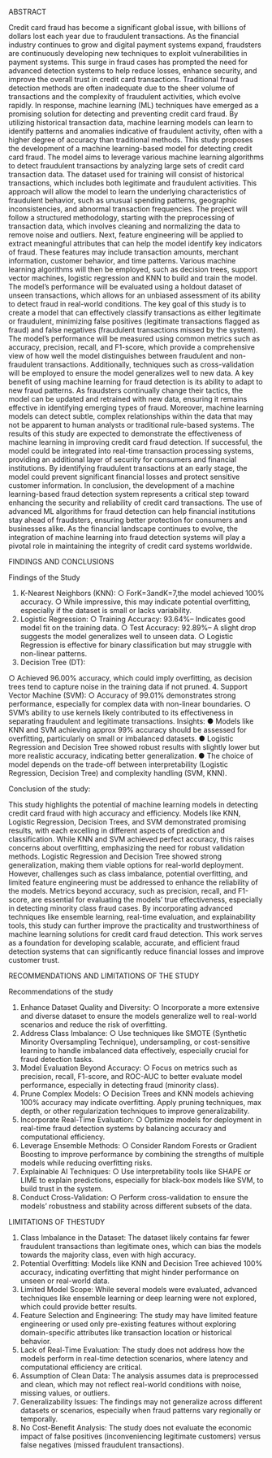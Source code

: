 ABSTRACT 


Credit card fraud has become a significant global issue, with billions of dollars lost each year
 due to fraudulent transactions. As the financial industry continues to grow and digital payment
 systems expand, fraudsters are continuously developing new techniques to exploit
 vulnerabilities in payment systems. This surge in fraud cases has prompted the need for
 advanced detection systems to help reduce losses, enhance security, and improve the overall
 trust in credit card transactions. Traditional fraud detection methods are often inadequate due to
 the sheer volume of transactions and the complexity of fraudulent activities, which evolve
 rapidly. In response, machine learning (ML) techniques have emerged as a promising solution
 for detecting and preventing credit card fraud. By utilizing historical transaction data, machine
 learning models can learn to identify patterns and anomalies indicative of fraudulent activity,
 often with a higher degree of accuracy than traditional methods.
 This study proposes the development of a machine learning-based model for detecting credit
 card fraud. The model aims to leverage various machine learning algorithms to detect
 fraudulent transactions by analyzing large sets of credit card transaction data. The dataset used
 for training will consist of historical transactions, which includes both legitimate and
 fraudulent activities. This approach will allow the model to learn the underlying characteristics
 of fraudulent behavior, such as unusual spending patterns, geographic inconsistencies, and
 abnormal transaction frequencies.
 The project will follow a structured methodology, starting with the preprocessing of transaction
 data, which involves cleaning and normalizing the data to remove noise and outliers. Next,
feature engineering will be applied to extract meaningful attributes that can help the model
 identify key indicators of fraud. These features may include transaction amounts, merchant
 information, customer behavior, and time patterns. Various machine learning algorithms will
 then be employed, such as decision trees, support vector machines, logistic regression and
 KNN to build and train the model. The model’s performance will be evaluated using a holdout
 dataset of unseen transactions, which allows for an unbiased assessment of its ability to detect
 fraud in real-world conditions.
 The key goal of this study is to create a model that can effectively classify transactions as
 either legitimate or fraudulent, minimizing false positives (legitimate transactions flagged as
 fraud) and false negatives (fraudulent transactions missed by the system). The model’s
 performance will be measured using common metrics such as accuracy, precision, recall, and
 F1-score, which provide a comprehensive view of how well the model distinguishes between
 fraudulent and non-fraudulent transactions. Additionally, techniques such as cross-validation
 will be employed to ensure the model generalizes well to new data.
 A key benefit of using machine learning for fraud detection is its ability to adapt to new fraud
 patterns. As fraudsters continually change their tactics, the model can be updated and retrained
 with new data, ensuring it remains effective in identifying emerging types of fraud. Moreover,
 machine learning models can detect subtle, complex relationships within the data that may not
 be apparent to human analysts or traditional rule-based systems.
 The results of this study are expected to demonstrate the effectiveness of machine learning in
 improving credit card fraud detection. If successful, the model could be integrated into
 real-time transaction processing systems, providing an additional layer of security for
 consumers and financial institutions. By identifying fraudulent transactions at an early stage,
 the model could prevent significant financial losses and protect sensitive customer information.
 In conclusion, the development of a machine learning-based fraud detection system represents
 a critical step toward enhancing the security and reliability of credit card transactions. The use
 of advanced ML algorithms for fraud detection can help financial institutions stay ahead of
 fraudsters, ensuring better protection for consumers and businesses alike. As the financial
 landscape continues to evolve, the integration of machine learning into fraud detection systems
 will play a pivotal role in maintaining the integrity of credit card systems worldwide.

FINDINGS AND CONCLUSIONS

  Findings of the Study
 1. K-Nearest Neighbors (KNN):
 ○ ForK=3andK=7,the model achieved 100% accuracy.
 ○ While impressive, this may indicate potential overfitting, especially if the dataset
 is small or lacks variability.
 2. Logistic Regression:
 ○ Training Accuracy: 93.64%– Indicates good model fit on the training data.
 ○ Test Accuracy: 92.89%– A slight drop suggests the model generalizes well to
 unseen data.
 ○ Logistic Regression is effective for binary classification but may struggle with
 non-linear patterns.
 3. Decision Tree (DT):
 
○ Achieved 96.00% accuracy, which could imply overfitting, as decision trees
 tend to capture noise in the training data if not pruned.
 4. Support Vector Machine (SVM):
 ○ Accuracy of 99.01% demonstrates strong performance, especially for complex
 data with non-linear boundaries.
 ○ SVM’s ability to use kernels likely contributed to its effectiveness in separating
 fraudulent and legitimate transactions.
 Insights:
 ● Models like KNN and SVM achieving approx 99% accuracy should be assessed for
 overfitting, particularly on small or imbalanced datasets.
 ● Logistic Regression and Decision Tree showed robust results with slightly lower but
 more realistic accuracy, indicating better generalization.
 ● The choice of model depends on the trade-off between interpretability (Logistic
 Regression, Decision Tree) and complexity handling (SVM, KNN).
 
  Conclusion of the study:
  
 This study highlights the potential of machine learning models in detecting credit card fraud with
 high accuracy and efficiency. Models like KNN, Logistic Regression, Decision Trees, and
 SVM demonstrated promising results, with each excelling in different aspects of prediction and
 classification. While KNN and SVM achieved perfect accuracy, this raises concerns about
 overfitting, emphasizing the need for robust validation methods. Logistic Regression and
 Decision Tree showed strong generalization, making them viable options for real-world
 deployment.
However, challenges such as class imbalance, potential overfitting, and limited feature
 engineering must be addressed to enhance the reliability of the models. Metrics beyond accuracy,
 such as precision, recall, and F1-score, are essential for evaluating the models’ true effectiveness,
 especially in detecting minority class fraud cases.
 By incorporating advanced techniques like ensemble learning, real-time evaluation, and
 explainability tools, this study can further improve the practicality and trustworthiness of
 machine learning solutions for credit card fraud detection. This work serves as a foundation for
 developing scalable, accurate, and efficient fraud detection systems that can significantly reduce
 financial losses and improve customer trust.
 
 RECOMMENDATIONS AND LIMITATIONS OF THE STUDY
 
  Recommendations of the study
 1. Enhance Dataset Quality and Diversity:
 ○ Incorporate a more extensive and diverse dataset to ensure the models generalize
 well to real-world scenarios and reduce the risk of overfitting.
 2. Address Class Imbalance:
 ○ Use techniques like SMOTE (Synthetic Minority Oversampling Technique),
 undersampling, or cost-sensitive learning to handle imbalanced data effectively,
 especially crucial for fraud detection tasks.
 3. Model Evaluation Beyond Accuracy:
○ Focus on metrics such as precision, recall, F1-score, and ROC-AUC to better
 evaluate model performance, especially in detecting fraud (minority class).
 4. Prune Complex Models:
 ○ Decision Trees and KNN models achieving 100% accuracy may indicate
 overfitting. Apply pruning techniques, max depth, or other regularization
 techniques to improve generalizability.
 5. Incorporate Real-Time Evaluation:
 ○ Optimize models for deployment in real-time fraud detection systems by
 balancing accuracy and computational efficiency.
 6. Leverage Ensemble Methods:
 ○ Consider Random Forests or Gradient Boosting to improve performance by
 combining the strengths of multiple models while reducing overfitting risks.
 7. Explainable AI Techniques:
 ○ Use interpretability tools like SHAPE or LIME to explain predictions, especially
 for black-box models like SVM, to build trust in the system.
 8. Conduct Cross-Validation:
 ○ Perform cross-validation to ensure the models’ robustness and stability across
 different subsets of the data.

LIMITATIONS OF THESTUDY

 1. Class Imbalance in the Dataset: The dataset likely contains far fewer fraudulent
 transactions than legitimate ones, which can bias the models towards the majority class,
 even with high accuracy.
2. Potential Overfitting: Models like KNN and Decision Tree achieved 100% accuracy,
 indicating overfitting that might hinder performance on unseen or real-world data.
 3. Limited Model Scope: While several models were evaluated, advanced techniques like
 ensemble learning or deep learning were not explored, which could provide better
 results.
 4. Feature Selection and Engineering: The study may have limited feature engineering or
 used only pre-existing features without exploring domain-specific attributes like
 transaction location or historical behavior.
 5. Lack of Real-Time Evaluation: The study does not address how the models perform in
 real-time detection scenarios, where latency and computational efficiency are critical.
 6. Assumption of Clean Data: The analysis assumes data is preprocessed and clean, which
 may not reflect real-world conditions with noise, missing values, or outliers.
 7. Generalizability Issues: The findings may not generalize across different datasets or
 scenarios, especially when fraud patterns vary regionally or temporally.
 8. No Cost-Benefit Analysis: The study does not evaluate the economic impact of false
 positives (inconveniencing legitimate customers) versus false negatives (missed
 fraudulent transactions).


